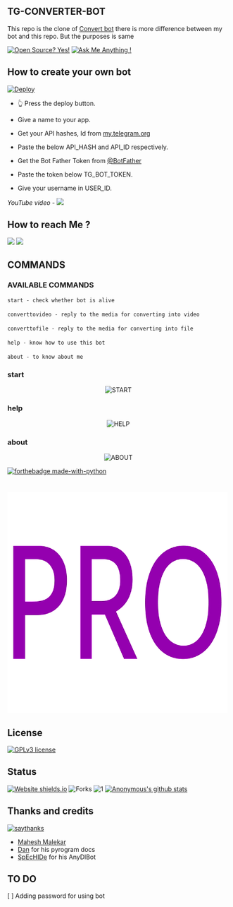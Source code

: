## TG-CONVERTER-BOT 
This repo is the clone of [Convert bot](https://telegram.dog/convert_Ns_bot) there is more difference between my bot and this repo. But the purposes is same


[![Open Source? Yes!](https://badgen.net/badge/Open%20Source%20%3F/Yes%21/blue?icon=github)](https://github.com/Ns-AnoNymouS/TG-CONVERT-BOT/tree/main)
[![Ask Me Anything !](https://img.shields.io/badge/Ask%20me-anything-1abc9c.svg)](https://telegram.dog/Ns_AnoNymouS)

## How to create your own bot
[![Deploy](https://www.herokucdn.com/deploy/button.svg)](https://heroku.com/deploy?template=https://github.com/Ns-AnoNymouS/tg-convert-bot/tree/main)
- 👆 Press the deploy button.

- Give a name to your app.

- Get your API hashes, Id from [my.telegram.org](https://my.telegram.org/)

- Paste the below API_HASH and API_ID respectively.

- Get the Bot Father Token from [@BotFather](https://telegram.dog/botfather)

- Paste the token below TG_BOT_TOKEN.

- Give your username in USER_ID.

<i>YouTube video</i> - <a href="https://youtu.be/zQamSjXBpJU"><img src="https://img.shields.io/badge/How%20To-Create-red.svg?logo=Youtube"></a>


## How to reach Me ?
<a href="https://telegram.dog/Ns_bot_updates"><img src="https://img.shields.io/badge/Join-Telegram%20Channel-red.svg?logo=Telegram"></a>
<a href="https://telegram.dog/Ns_Bot_supporters"><img src="https://img.shields.io/badge/Join-Telegram%20Group-blue.svg?logo=telegram"></a>

## COMMANDS
### AVAILABLE COMMANDS 
```
start - check whether bot is alive 

converttovideo - reply to the media for converting into video 

converttofile - reply to the media for converting into file 

help - know how to use this bot

about - to know about me
```
### start
<p align="center">
<img src="https://telegra.ph/file/3cb7e3725cd991373dd9b.jpg" alt="START">

### help
<p align="center">
<img src="https://telegra.ph/file/0ba25cedf094225ad7175.jpg" alt="HELP">

### about
<p align="center">
<img src="https://telegra.ph/file/f6ad0e22825afe65ddcd2.jpg" alt="ABOUT">

[![forthebadge made-with-python](http://ForTheBadge.com/images/badges/made-with-python.svg)](https://www.python.org/)
#
#
![](https://raw.githubusercontent.com/acervenky/animated-github-badges/master/assets/pro.gif)

## License
[![GPLv3 license](https://img.shields.io/badge/License-GPLv3-blue.svg)](https://github.com/Ns-AnoNymouS/TG-CONVERT-BOT/blob/main/LICENSE)

## Status
[![Website shields.io](https://img.shields.io/website-up-down-green-red/http/shields.io.svg)](https://github.com/Ns-AnoNymouS/TG-CONVERT-BOT/tree/main)
![Forks](https://img.shields.io/github/forks/Ns-AnoNymouS/TG-CONVERT-BOT)
![1](https://github-readme-stats.vercel.app/api/top-langs/?username=Ns-AnoNymouS&theme=blue-green)
[![Anonymous's github stats](https://github-readme-stats.vercel.app/api?username=Ns-AnoNymouS&theme=blue-green)](https://github.com/anuraghazra/github-readme-stats)


## Thanks and credits
[![saythanks](https://img.shields.io/badge/say-thanks-ff69b4.svg)](https://saythanks.io/to/kennethreitz)
- [Mahesh Malekar](https://telegram.dog/MaheshMalekar)
- [Dan](https://telegram.dog/haskell) for his pyrogram docs
- [SpEcHIDe](https://telegram.dog/SpEcHIDe) for his AnyDlBot

## TO DO

 [ ] Adding password for using bot
